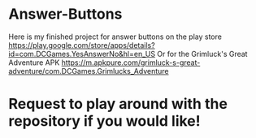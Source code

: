 # Answer-Buttons
Here is my finished project for answer buttons on the play store 
https://play.google.com/store/apps/details?id=com.DCGames.YesAnswerNo&hl=en_US
Or for the Grimluck's Great Adventure APK 
https://m.apkpure.com/grimluck-s-great-adventure/com.DCGames.Grimlucks_Adventure
# Request to play around with the repository if you would like!
